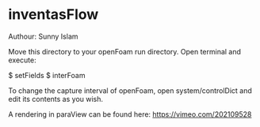 # inventasFlow
Authour: Sunny Islam

Move this directory to your openFoam run directory. Open terminal and execute:

$ setFields
$ interFoam

To change the capture interval of openFoam, open system/controlDict and edit its contents as you wish.

A rendering in paraView can be found here: https://vimeo.com/202109528
